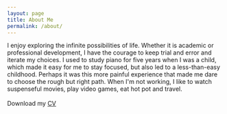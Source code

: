 ```yaml
---
layout: page
title: About Me
permalink: /about/
---
```



I enjoy exploring the infinite possibilities of life. Whether it is academic or professional development, I have the courage to keep trial and error and iterate my choices. I used to study piano for five years when I was a child, which made it easy for me to stay focused, but also led to a less-than-easy childhood. Perhaps it was this more painful experience that made me dare to choose the rough but right path. When I'm not working, I like to watch suspenseful movies, play video games, eat hot pot and travel.
<br>
<br>
Download my <a href="https://github.com/wangjiayi0131/wangjiayi0131.github.io/raw/master/CV.pdf">CV</a><br>
<br>

